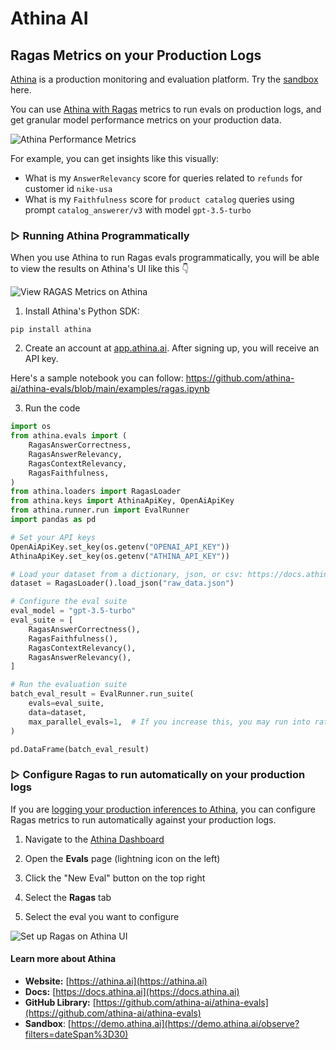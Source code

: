 # Athina AI
## Ragas Metrics on your Production Logs

[Athina](https://athina.ai) is a production monitoring and evaluation platform. Try the [sandbox](https://demo.athina.ai/observe?filters=dateSpan%3D30) here.

You can use [Athina with Ragas](http://localhost:3001/evals/preset_evals/ragas_evals) metrics to run evals on production logs, and get granular model performance metrics on your production data.

![Athina Performance Metrics](https://docs.athina.ai/performance-metrics.png)

For example, you can get insights like this visually:
- What is my `AnswerRelevancy` score for queries related to `refunds` for customer id `nike-usa`
- What is my `Faithfulness` score for `product catalog` queries using prompt `catalog_answerer/v3` with model `gpt-3.5-turbo`

### ▷ Running Athina Programmatically

When you use Athina to run Ragas evals programmatically, you will be able to view the results on Athina's UI like this 👇

![View RAGAS Metrics on Athina](https://docs.athina.ai/ragas-develop-view.png)

1. Install Athina's Python SDK:

```
pip install athina
```

2. Create an account at [app.athina.ai](https://app.athina.ai). After signing up, you will receive an API key.

Here's a sample notebook you can follow: https://github.com/athina-ai/athina-evals/blob/main/examples/ragas.ipynb

3. Run the code


```python
import os
from athina.evals import (
    RagasAnswerCorrectness,
    RagasAnswerRelevancy,
    RagasContextRelevancy,
    RagasFaithfulness,
)
from athina.loaders import RagasLoader
from athina.keys import AthinaApiKey, OpenAiApiKey
from athina.runner.run import EvalRunner
import pandas as pd

# Set your API keys
OpenAiApiKey.set_key(os.getenv("OPENAI_API_KEY"))
AthinaApiKey.set_key(os.getenv("ATHINA_API_KEY"))

# Load your dataset from a dictionary, json, or csv: https://docs.athina.ai/evals/loading_data
dataset = RagasLoader().load_json("raw_data.json")

# Configure the eval suite
eval_model = "gpt-3.5-turbo"
eval_suite = [
    RagasAnswerCorrectness(),
    RagasFaithfulness(),
    RagasContextRelevancy(),
    RagasAnswerRelevancy(),
]

# Run the evaluation suite
batch_eval_result = EvalRunner.run_suite(
    evals=eval_suite,
    data=dataset,
    max_parallel_evals=1,  # If you increase this, you may run into rate limits
)

pd.DataFrame(batch_eval_result)
```

### ▷ Configure Ragas to run automatically on your production logs

If you are [logging your production inferences to Athina](https://docs.athina.ai/logging/log_via_api), you can configure Ragas metrics to run automatically against your production logs.

1. Navigate to the [Athina Dashboard](https://app.athina.ai/evals/config)

2. Open the **Evals** page (lightning icon on the left)
3. Click the "New Eval" button on the top right
4. Select the **Ragas** tab
5. Select the eval you want to configure

![Set up Ragas on Athina UI](https://docs.athina.ai/ragas-modal-bg.png)

#### Learn more about Athina
- **Website:** [https://athina.ai](https://athina.ai)
- **Docs:** [https://docs.athina.ai](https://docs.athina.ai)
- **GitHub Library:** [https://github.com/athina-ai/athina-evals](https://github.com/athina-ai/athina-evals)
- **Sandbox**: [https://demo.athina.ai](https://demo.athina.ai/observe?filters=dateSpan%3D30)

